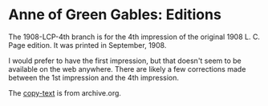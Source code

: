 # Anne of Green Gables: Editions

The 1908-LCP-4th branch is for the 4th impression of the original 1908 L. C. Page edition. It was printed in September, 1908. 

I would prefer to have the first impression, but that doesn't seem to be available on the web anywhere. There are likely a few corrections made between the 1st impression and the 4th impression.

The <a href='https://archive.org/details/cu31924013243963/page/n9/mode/2up'>copy-text</a> is from archive.org.

